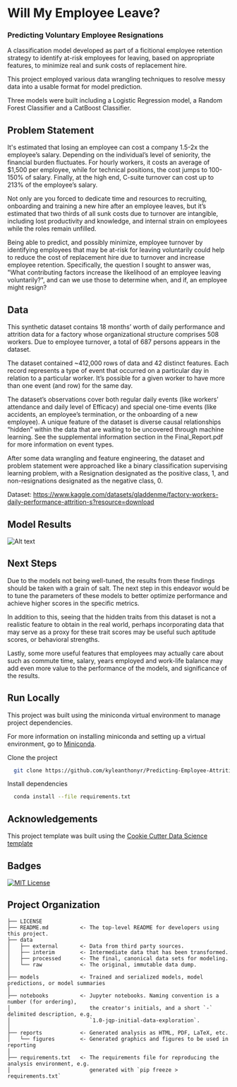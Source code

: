 # Will My Employee Leave?

### Predicting Voluntary Employee Resignations

A classification model developed as part of a ficitional employee retention strategy to identify at-risk employees for leaving, based on appropriate features, to minimize real and sunk costs of replacement hire.

This project employed various data wrangling techniques to resolve messy data into a usable format for model prediction.

Three models were built including a Logistic Regression model, a Random Forest Classifier and a CatBoost Classifier.

## Problem Statement

It's estimated that losing an employee can cost a company 1.5-2x the employee’s salary. Depending on the individual’s level of seniority, the financial burden fluctuates. For hourly workers, it costs an average of $1,500 per employee, while for technical positions, the cost jumps to 100-150% of salary. Finally, at the high end, C-suite turnover can cost up to 213% of the employee’s salary.

Not only are you forced to dedicate time and resources to recruiting, onboarding and training a new hire after an employee leaves, but it’s estimated that two thirds of all sunk costs due to turnover are intangible, including lost productivity and knowledge, and internal strain on employees while the roles remain unfilled.

Being able to predict, and possibly minimize, employee turnover by identifying employees that may be at-risk for leaving voluntarily could help to reduce the cost of replacement hire due to turnover and increase employee retention. Specifically, the question I sought to answer was, "What contributing factors increase the likelihood of an employee leaving voluntarily?", and can we use those to determine when, and if, an employee might resign?

## Data

This synthetic dataset contains 18 months’ worth of daily performance and attrition data for a factory whose organizational structure comprises 508 workers. Due to employee turnover, a total of 687 persons appears in the dataset.

The dataset contained ~412,000 rows of data and 42 distinct features. Each record represents a type of event that occurred on a particular day in relation to a particular worker. It’s possible for a given worker to have more than one event (and row) for the same day.

The dataset’s observations cover both regular daily events (like workers’ attendance and daily level of Efficacy) and special one-time events (like accidents, an employee’s termination, or the onboarding of a new employee). A unique feature of the dataset is diverse causal relationships “hidden” within the data that are waiting to be uncovered through machine learning. See the supplemental information section in the Final_Report.pdf for more information on event types.

After some data wrangling and feature engineering, the dataset and problem statement were approached like a binary classification supervising learning problem, with a Resignation designated as the positive class, 1, and non-resignations designated as the negative class, 0.

Dataset: https://www.kaggle.com/datasets/gladdenme/factory-workers-daily-performance-attrition-s?resource=download

## Model Results

![Alt text](<Screenshot 2023-10-22 at 9.34.30 PM.png>)

## Next Steps

Due to the models not being well-tuned, the results from these findings should be taken with a grain of salt. The next step in this endeavor would be to tune the parameters of these models to better optimize performance and achieve higher scores in the specific metrics.

In addition to this, seeing that the hidden traits from this dataset is not a realistic feature to obtain in the real world, perhaps incorporating data that may serve as a proxy for these trait scores may be useful such aptitude scores, or behavioral strengths.

Lastly, some more useful features that employees may actually care about such as commute time, salary, years employed and work-life balance may add even more value to the performance of the models, and significance of the results.

## Run Locally

This project was built using the miniconda virtual environment to manage project dependencies.

For more information on installing miniconda and setting up a virtual environment, go to [Miniconda](https://docs.conda.io/projects/miniconda/en/latest/).

Clone the project

```bash
  git clone https://github.com/kyleanthonyr/Predicting-Employee-Attrition/
```

Install dependencies

```bash
  conda install --file requirements.txt
```

## Acknowledgements

This project template was built using the [Cookie Cutter Data Science template](https://drivendata.github.io/cookiecutter-data-science/)

## Badges

[![MIT License](https://img.shields.io/badge/License-MIT-green.svg)](https://choosealicense.com/licenses/mit/)

## Project Organization

    ├── LICENSE
    ├── README.md          <- The top-level README for developers using this project.
    ├── data
    │   ├── external       <- Data from third party sources.
    │   ├── interim        <- Intermediate data that has been transformed.
    │   ├── processed      <- The final, canonical data sets for modeling.
    │   └── raw            <- The original, immutable data dump.
    │
    ├── models             <- Trained and serialized models, model predictions, or model summaries
    │
    ├── notebooks          <- Jupyter notebooks. Naming convention is a number (for ordering),
    │                         the creator's initials, and a short `-` delimited description, e.g.
    │                         `1.0-jqp-initial-data-exploration`.
    │
    ├── reports            <- Generated analysis as HTML, PDF, LaTeX, etc.
    │   └── figures        <- Generated graphics and figures to be used in reporting
    │
    ├── requirements.txt   <- The requirements file for reproducing the analysis environment, e.g.
    │                         generated with `pip freeze > requirements.txt`
